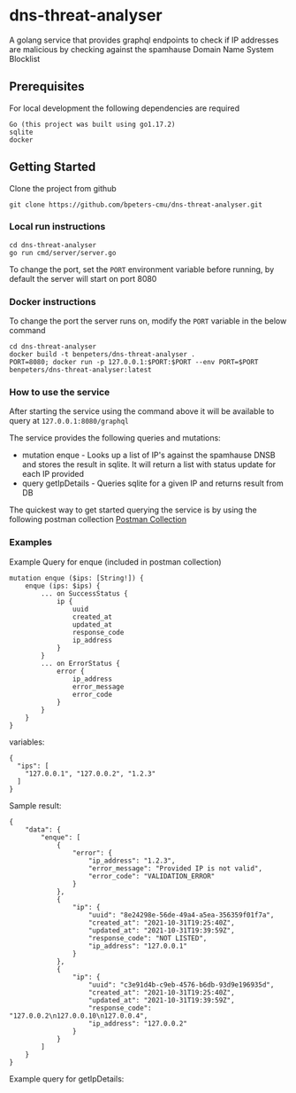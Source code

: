 # dns-threat-analyser
A golang service that provides graphql endpoints to check if IP addresses are malicious by checking against the spamhause Domain Name System Blocklist
## Prerequisites
For local development the following dependencies are required
```
Go (this project was built using go1.17.2)
sqlite
docker
```
## Getting Started
Clone the project from github
```
git clone https://github.com/bpeters-cmu/dns-threat-analyser.git
```
### Local run instructions
```
cd dns-threat-analyser
go run cmd/server/server.go
```
To change the port, set the `PORT` environment variable before running, by default the server will start on port 8080

### Docker instructions
To change the port the server runs on, modify the `PORT` variable in the below command
```
cd dns-threat-analyser
docker build -t benpeters/dns-threat-analyser .
PORT=8080; docker run -p 127.0.0.1:$PORT:$PORT --env PORT=$PORT benpeters/dns-threat-analyser:latest
```
### How to use the service
After starting the service using the command above it will be available to query at `127.0.0.1:8080/graphql`

The service provides the following queries and mutations:
* mutation enque - Looks up a list of IP's against the spamhause DNSB and stores the result in sqlite. It will return a list with status update for each IP provided
* query getIpDetails - Queries sqlite for a given IP and returns result from DB

The quickest way to get started querying the service is by using the following postman collection [Postman Collection](https://www.getpostman.com/collections/7975261e44b3d5b3673d)

### Examples
Example Query for enque (included in postman collection)
``` 
mutation enque ($ips: [String!]) {
    enque (ips: $ips) {
        ... on SuccessStatus {
            ip {
                uuid
                created_at
                updated_at
                response_code
                ip_address
            }
        }
        ... on ErrorStatus {
            error {
                ip_address
                error_message
                error_code
            }
        }
    }
}
```
variables:
```
{
  "ips": [
    "127.0.0.1", "127.0.0.2", "1.2.3"
  ]
}
```
Sample result:
```
{
    "data": {
        "enque": [
            {
                "error": {
                    "ip_address": "1.2.3",
                    "error_message": "Provided IP is not valid",
                    "error_code": "VALIDATION_ERROR"
                }
            },
            {
                "ip": {
                    "uuid": "8e24298e-56de-49a4-a5ea-356359f01f7a",
                    "created_at": "2021-10-31T19:25:40Z",
                    "updated_at": "2021-10-31T19:39:59Z",
                    "response_code": "NOT LISTED",
                    "ip_address": "127.0.0.1"
                }
            },
            {
                "ip": {
                    "uuid": "c3e91d4b-c9eb-4576-b6db-93d9e196935d",
                    "created_at": "2021-10-31T19:25:40Z",
                    "updated_at": "2021-10-31T19:39:59Z",
                    "response_code": "127.0.0.2\n127.0.0.10\n127.0.0.4",
                    "ip_address": "127.0.0.2"
                }
            }
        ]
    }
}
```
Example query for getIpDetails:
